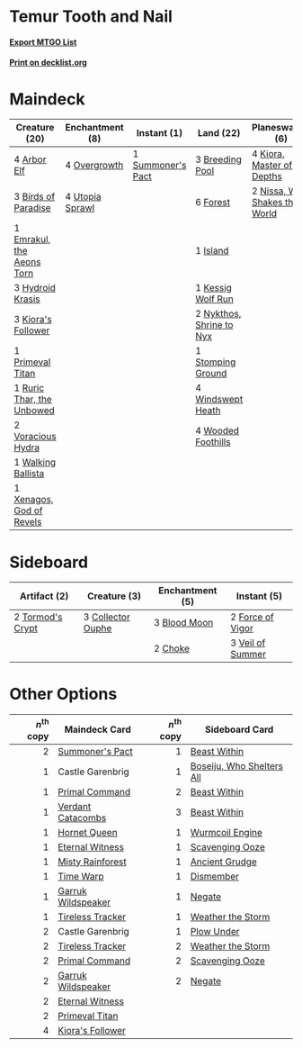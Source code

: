 # Temur Tooth and Nail

#### [Export MTGO List](../collection/Temur%20Tooth%20and%20Nail/Temur%20Tooth%20and%20Nail.txt)
#### [Print on decklist.org](http://decklist.org/?deckmain=4%09Arbor%20Elf%0A3%09Birds%20of%20Paradise%0A3%09Breeding%20Pool%0A1%09Emrakul,%20the%20Aeons%20Torn%0A6%09Forest%0A3%09Hydroid%20Krasis%0A1%09Island%0A1%09Kessig%20Wolf%20Run%0A3%09Kiora's%20Follower%0A4%09Kiora,%20Master%20of%20the%20Depths%0A2%09Nissa,%20Who%20Shakes%20the%20World%0A2%09Nykthos,%20Shrine%20to%20Nyx%0A4%09Overgrowth%0A1%09Primeval%20Titan%0A1%09Ruric%20Thar,%20the%20Unbowed%0A1%09Stomping%20Ground%0A1%09Summoner's%20Pact%0A3%09Tooth%20and%20Nail%0A4%09Utopia%20Sprawl%0A2%09Voracious%20Hydra%0A1%09Walking%20Ballista%0A4%09Windswept%20Heath%0A4%09Wooded%20Foothills%0A1%09Xenagos,%20God%20of%20Revels&deckside=3%09Blood%20Moon%0A2%09Choke%0A3%09Collector%20Ouphe%0A2%09Force%20of%20Vigor%0A2%09Tormod's%20Crypt%0A3%09Veil%20of%20Summer)
# Maindeck

|                                           Creature (20)                                            |                                     Enchantment (8)                                      |                                        Instant (1)                                         |                                             Land (22)                                             |                                            Planeswalker (6)                                            |                                        Sorcery (3)                                        |
|----------------------------------------------------------------------------------------------------|------------------------------------------------------------------------------------------|--------------------------------------------------------------------------------------------|---------------------------------------------------------------------------------------------------|--------------------------------------------------------------------------------------------------------|-------------------------------------------------------------------------------------------|
|4 [Arbor Elf](http://gatherer.wizards.com/Pages/Card/Details.aspx?multiverseid=442149)              |4 [Overgrowth](http://gatherer.wizards.com/Pages/Card/Details.aspx?multiverseid=135282)   |1 [Summoner's Pact](http://gatherer.wizards.com/Pages/Card/Details.aspx?multiverseid=442178)|3 [Breeding Pool](http://gatherer.wizards.com/Pages/Card/Details.aspx?multiverseid=97088)          |4 [Kiora, Master of the Depths](http://gatherer.wizards.com/Pages/Card/Details.aspx?multiverseid=401931)|3 [Tooth and Nail](http://gatherer.wizards.com/Pages/Card/Details.aspx?multiverseid=370432)|
|3 [Birds of Paradise](http://gatherer.wizards.com/Pages/Card/Details.aspx?multiverseid=129906)      |4 [Utopia Sprawl](http://gatherer.wizards.com/Pages/Card/Details.aspx?multiverseid=442181)|                                                                                            |6 [Forest](http://gatherer.wizards.com/Pages/Card/Details.aspx?multiverseid=439860)                |2 [Nissa, Who Shakes the World](http://gatherer.wizards.com/Pages/Card/Details.aspx?multiverseid=461096)|                                                                                           |
|1 [Emrakul, the Aeons Torn](http://gatherer.wizards.com/Pages/Card/Details.aspx?multiverseid=397905)|                                                                                          |                                                                                            |1 [Island](http://gatherer.wizards.com/Pages/Card/Details.aspx?multiverseid=439857)                |                                                                                                        |                                                                                           |
|3 [Hydroid Krasis](http://gatherer.wizards.com/Pages/Card/Details.aspx?multiverseid=457327)         |                                                                                          |                                                                                            |1 [Kessig Wolf Run](http://gatherer.wizards.com/Pages/Card/Details.aspx?multiverseid=233256)       |                                                                                                        |                                                                                           |
|3 [Kiora's Follower](http://gatherer.wizards.com/Pages/Card/Details.aspx?multiverseid=378522)       |                                                                                          |                                                                                            |2 [Nykthos, Shrine to Nyx](http://gatherer.wizards.com/Pages/Card/Details.aspx?multiverseid=373713)|                                                                                                        |                                                                                           |
|1 [Primeval Titan](http://gatherer.wizards.com/Pages/Card/Details.aspx?multiverseid=438749)         |                                                                                          |                                                                                            |1 [Stomping Ground](http://gatherer.wizards.com/Pages/Card/Details.aspx?multiverseid=405110)       |                                                                                                        |                                                                                           |
|1 [Ruric Thar, the Unbowed](http://gatherer.wizards.com/Pages/Card/Details.aspx?multiverseid=442205)|                                                                                          |                                                                                            |4 [Windswept Heath](http://gatherer.wizards.com/Pages/Card/Details.aspx?multiverseid=405115)       |                                                                                                        |                                                                                           |
|2 [Voracious Hydra](http://gatherer.wizards.com/Pages/Card/Details.aspx?multiverseid=466954)        |                                                                                          |                                                                                            |4 [Wooded Foothills](http://gatherer.wizards.com/Pages/Card/Details.aspx?multiverseid=405116)      |                                                                                                        |                                                                                           |
|1 [Walking Ballista](http://gatherer.wizards.com/Pages/Card/Details.aspx?multiverseid=423848)       |                                                                                          |                                                                                            |                                                                                                   |                                                                                                        |                                                                                           |
|1 [Xenagos, God of Revels](http://gatherer.wizards.com/Pages/Card/Details.aspx?multiverseid=378528) |                                                                                          |                                                                                            |                                                                                                   |                                                                                                        |                                                                                           |


# Sideboard

|                                       Artifact (2)                                        |                                        Creature (3)                                        |                                   Enchantment (5)                                    |                                        Instant (5)                                        |
|-------------------------------------------------------------------------------------------|--------------------------------------------------------------------------------------------|--------------------------------------------------------------------------------------|-------------------------------------------------------------------------------------------|
|2 [Tormod's Crypt](http://gatherer.wizards.com/Pages/Card/Details.aspx?multiverseid=389723)|3 [Collector Ouphe](http://gatherer.wizards.com/Pages/Card/Details.aspx?multiverseid=464107)|3 [Blood Moon](http://gatherer.wizards.com/Pages/Card/Details.aspx?multiverseid=45386)|2 [Force of Vigor](http://gatherer.wizards.com/Pages/Card/Details.aspx?multiverseid=464113)|
|                                                                                           |                                                                                            |2 [Choke](http://gatherer.wizards.com/Pages/Card/Details.aspx?multiverseid=45431)     |3 [Veil of Summer](http://gatherer.wizards.com/Pages/Card/Details.aspx?multiverseid=466952)|


# Other Options

|*n*<sup>th</sup> copy|                                        Maindeck Card                                        |*n*<sup>th</sup> copy|                                          Sideboard Card                                           |
|--------------------:|---------------------------------------------------------------------------------------------|--------------------:|---------------------------------------------------------------------------------------------------|
|                    2|[Summoner's Pact](http://gatherer.wizards.com/Pages/Card/Details.aspx?multiverseid=442178)   |                    1|[Beast Within](http://gatherer.wizards.com/Pages/Card/Details.aspx?multiverseid=446158)            |
|                    1|Castle Garenbrig                                                                             |                    1|[Boseiju, Who Shelters All](http://gatherer.wizards.com/Pages/Card/Details.aspx?multiverseid=75305)|
|                    1|[Primal Command](http://gatherer.wizards.com/Pages/Card/Details.aspx?multiverseid=220571)    |                    2|[Beast Within](http://gatherer.wizards.com/Pages/Card/Details.aspx?multiverseid=446158)            |
|                    1|[Verdant Catacombs](http://gatherer.wizards.com/Pages/Card/Details.aspx?multiverseid=405113) |                    3|[Beast Within](http://gatherer.wizards.com/Pages/Card/Details.aspx?multiverseid=446158)            |
|                    1|[Hornet Queen](http://gatherer.wizards.com/Pages/Card/Details.aspx?multiverseid=238141)      |                    1|[Wurmcoil Engine](http://gatherer.wizards.com/Pages/Card/Details.aspx?multiverseid=389756)         |
|                    1|[Eternal Witness](http://gatherer.wizards.com/Pages/Card/Details.aspx?multiverseid=51628)    |                    1|[Scavenging Ooze](http://gatherer.wizards.com/Pages/Card/Details.aspx?multiverseid=420783)         |
|                    1|[Misty Rainforest](http://gatherer.wizards.com/Pages/Card/Details.aspx?multiverseid=405102)  |                    1|[Ancient Grudge](http://gatherer.wizards.com/Pages/Card/Details.aspx?multiverseid=235600)          |
|                    1|[Time Warp](http://gatherer.wizards.com/Pages/Card/Details.aspx?multiverseid=439354)         |                    1|[Dismember](http://gatherer.wizards.com/Pages/Card/Details.aspx?multiverseid=382182)               |
|                    1|[Garruk Wildspeaker](http://gatherer.wizards.com/Pages/Card/Details.aspx?multiverseid=247323)|                    1|[Negate](http://gatherer.wizards.com/Pages/Card/Details.aspx?multiverseid=423707)                  |
|                    1|[Tireless Tracker](http://gatherer.wizards.com/Pages/Card/Details.aspx?multiverseid=409997)  |                    1|[Weather the Storm](http://gatherer.wizards.com/Pages/Card/Details.aspx?multiverseid=464140)       |
|                    2|Castle Garenbrig                                                                             |                    1|[Plow Under](http://gatherer.wizards.com/Pages/Card/Details.aspx?multiverseid=45450)               |
|                    2|[Tireless Tracker](http://gatherer.wizards.com/Pages/Card/Details.aspx?multiverseid=409997)  |                    2|[Weather the Storm](http://gatherer.wizards.com/Pages/Card/Details.aspx?multiverseid=464140)       |
|                    2|[Primal Command](http://gatherer.wizards.com/Pages/Card/Details.aspx?multiverseid=220571)    |                    2|[Scavenging Ooze](http://gatherer.wizards.com/Pages/Card/Details.aspx?multiverseid=420783)         |
|                    2|[Garruk Wildspeaker](http://gatherer.wizards.com/Pages/Card/Details.aspx?multiverseid=247323)|                    2|[Negate](http://gatherer.wizards.com/Pages/Card/Details.aspx?multiverseid=423707)                  |
|                    2|[Eternal Witness](http://gatherer.wizards.com/Pages/Card/Details.aspx?multiverseid=51628)    |                     |                                                                                                   |
|                    2|[Primeval Titan](http://gatherer.wizards.com/Pages/Card/Details.aspx?multiverseid=438749)    |                     |                                                                                                   |
|                    4|[Kiora's Follower](http://gatherer.wizards.com/Pages/Card/Details.aspx?multiverseid=378522)  |                     |                                                                                                   |

